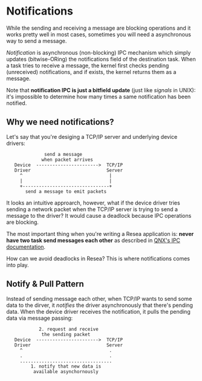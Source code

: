 # Notifications
While the sending and receiving a message are blocking operations and it works
pretty well in most cases, sometimes you will need a asynchronous way to send a message.

*Notification* is asynchronous (non-blocking) IPC mechanism which simply updates
(bitwise-ORing) the notifications field of the destination task. When a task
tries to receive a message, the kernel first checks pending (unreceived)
notifications, and if exists, the kernel returns them as a message.

Note that **notification IPC is just a bitfield update** (just like *signals*
in UNIX): it's impossible to determine how many times a same notification has
been notified.

## Why we need notifications?
Let's say that you're desiging a TCP/IP server and underlying device drivers:

```
              send a message
             when packet arrives
   Device  ----------------------->  TCP/IP
   Driver                            Server
     ^                                |
     |                                |
     +--------------------------------+
       send a message to emit packets
```

It looks an intuitive approarch, however, what if the device
driver tries sending a network packet when the TCP/IP server is trying to
send a message to the driver? It would cause a deadlock because IPC operations
are blocking.

The most important thing when you're writing a Resea application is:
**never have two task send messages each other** as described in
[QNX's IPC documentation](http://www.qnx.co.jp/developers/docs/6.5.0/index.jsp?topic=%2Fcom.qnx.doc.neutrino_sys_arch%2Fipc.html).

How can we avoid deadlocks in Resea? This is where notifications comes into play.

## Notify & Pull Pattern
Instead of sending message each other, when TCP/IP wants to send some data to
the dirver, it *notifies* the driver asynchronously that there's pending data.
When the device driver receives the notification, it pulls the pending data
via message passing:

```
            2. request and receive
             the sending packet
   Device  ----------------------->  TCP/IP
   Driver                            Server
     ^                                .
     .                                .
     ..................................
         1. notify that new data is
          available asynchornously
```
